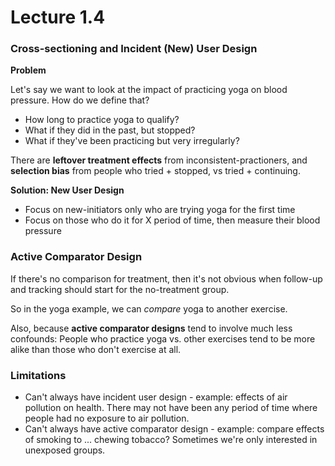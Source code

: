 # Lecture 1.4 

### Cross-sectioning and Incident (New) User Design

**Problem**

Let's say we want to look at the impact of practicing yoga on blood pressure. How do we define that?

* How long to practice yoga to qualify?
* What if they did in the past, but stopped? 
* What if they've been practicing but very irregularly?

There are **leftover treatment effects** from inconsistent-practioners, and **selection bias** from people who tried + stopped, vs tried + continuing. 

**Solution: New User Design**

- Focus on new-initiators only who are trying yoga for the first time 
- Focus on those who do it for X period of time, then measure their blood pressure

### Active Comparator Design

If there's no comparison for treatment, then it's not obvious when follow-up and tracking should start for the no-treatment group. 

So in the yoga example, we can *compare* yoga to another exercise. 

Also, because **active comparator designs** tend to involve much less confounds: People who practice yoga vs. other exercises tend to be more alike than those who don't exercise at all.

### Limitations

* Can't always have incident user design - example: effects of air pollution on health. There may not have been any period of time where people had no exposure to air pollution.
* Can't always have active comparator design - example: compare effects of smoking to ... chewing tobacco? Sometimes we're only interested in unexposed groups. 
